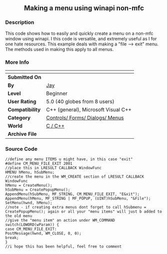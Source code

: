 ﻿<div align="center">

## Making a menu using winapi non\-mfc


</div>

### Description

This code shows how to easily and quickly create a menu on a non-mfc window using winapi. I this code is versatile, and extremely useful as I for one hate resources. This example deals with making a "file --> exit" menu. The methods used in making this apply to all menus.
 
### More Info
 


<span>             |<span>
---                |---
**Submitted On**   |
**By**             |[Jay](https://github.com/Planet-Source-Code/PSCIndex/blob/master/ByAuthor/jay.md)
**Level**          |Beginner
**User Rating**    |5.0 (40 globes from 8 users)
**Compatibility**  |C\+\+ \(general\), Microsoft Visual C\+\+
**Category**       |[Controls/ Forms/ Dialogs/ Menus](https://github.com/Planet-Source-Code/PSCIndex/blob/master/ByCategory/controls-forms-dialogs-menus__3-3.md)
**World**          |[C / C\+\+](https://github.com/Planet-Source-Code/PSCIndex/blob/master/ByWorld/c-c.md)
**Archive File**   |[](https://github.com/Planet-Source-Code/jay-making-a-menu-using-winapi-non-mfc__3-2540/archive/master.zip)





### Source Code

```
//define any menu ITEMS u might have, in this case "exit"
#define CM_MENU_FILE_EXIT 2001
//place this in LRESULT CALLBACK WindowFunc
HMENU hMenu, hSubMenu;
//create the menu in the WM_CREATE section of LRESULT CALLBACK WindowFunc
hMenu = CreateMenu();
hSubMenu = CreatePopupMenu();
AppendMenu(hSubMenu, MF_STRING, CM_MENU_FILE_EXIT, "E&xit");
AppendMenu(hMenu, MF_STRING | MF_POPUP, (UINT)hSubMenu, "&File");
SetMenu(hwnd, hMenu);
//note - if creating extra menus dont forget to call hSubmenu = CreatePopupMenu(); again or all your "menu items" will just b added to the old menu
//give the "menu item" an action under WM_COMMAND
switch(LOWORD(wParam)) {
case CM_MENU_FILE_EXIT:
PostMessage(hwnd, WM_CLOSE, 0, 0);
break;
}
//i hope this has been helpful, feel free to comment
```

